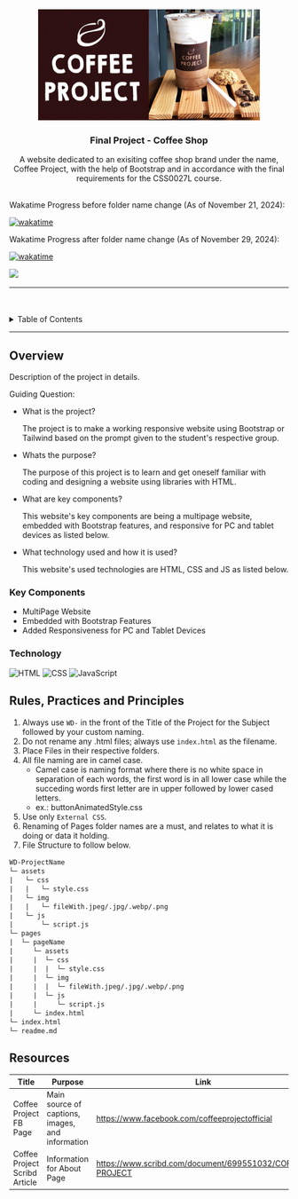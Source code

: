 <a name="readme-top">

<br/>

<br />
<div align="center">
  <a href="https://github.com/DS-runaway/">
  <!-- TODO: If you want to add logo or banner you can add it here -->
    <img src="./assets/img/coffeeprojectmain.png" width="400" height="200">
  </a>
<!-- TODO: Change Title to the name of the title of your Project -->
  <h3 align="center">Final Project - Coffee Shop </h3>
</div>
<!-- TODO: Make a short description -->
<div align="center">
  A website dedicated to an exisiting coffee shop brand under the name, Coffee Project, with the help of Bootstrap and in accordance with the final requirements for the CSS0027L course.
</div>

<br />

Wakatime Progress before folder name change (As of November 21, 2024):

[![wakatime](https://wakatime.com/badge/user/8212635a-c5cf-42a7-911f-f344a63e7019/project/38471584-38eb-4062-8db4-b9aea69beca3.svg)](https://wakatime.com/badge/user/8212635a-c5cf-42a7-911f-f344a63e7019/project/dbfcf697-7f58-4ff3-b9ff-4fc44ce59a19)

Wakatime Progress after folder name change (As of November 29, 2024):

[![wakatime](https://wakatime.com/badge/user/8212635a-c5cf-42a7-911f-f344a63e7019/project/38471584-38eb-4062-8db4-b9aea69beca3.svg)](https://wakatime.com/badge/user/8212635a-c5cf-42a7-911f-f344a63e7019/project/38471584-38eb-4062-8db4-b9aea69beca3)

<!-- TODO: Change the zyx-0314 into your github username  -->
<!-- TODO: Change the WD-Template-Project into the same name of your folder -->
![](https://visit-counter.vercel.app/counter.png?page=DS-runaway/WD-FinalProjectCoffeeShop-DelosSantos)

---

<br />
<br />

<!-- TODO: If you want to add more layers for your readme -->
<details>
  <summary>Table of Contents</summary>
  <ol>
    <li>
      <a href="#overview">Overview</a>
      <ol>
        <li>
          <a href="#key-components">Key Components</a>
        </li>
        <li>
          <a href="#technology">Technology</a>
        </li>
      </ol>
    </li>
    <li>
      <a href="#rule,-practices-and-principles">Rules, Practices and Principles</a>
    </li>
    <li>
      <a href="#resources">Resources</a>
    </li>
  </ol>
</details>

---

## Overview

<!-- TODO: To be changed -->
<!-- The following are just sample -->
Description of the project in details.

Guiding Question:
- What is the project?
    <p>The project is to make a working responsive website using Bootstrap or Tailwind based on the prompt given to the student's respective group.</p>
- Whats the purpose?
    <p>The purpose of this project is to learn and get oneself familiar with coding and designing a website using libraries with HTML.</p>
- What are key components?
    <p>This website's key components are being a multipage website, embedded with Bootstrap features, and responsive for PC and tablet devices as listed below.</p>
- What technology used and how it is used?
    <p>This website's used technologies are HTML, CSS and JS as listed below.</p>

### Key Components
<!-- TODO: List of Key Components -->
<!-- The following are just sample -->
- MultiPage Website
- Embedded with Bootstrap Features
- Added Responsiveness for PC and Tablet Devices

### Technology
<!-- TODO: List of Technology Used -->
![HTML](https://img.shields.io/badge/HTML-E34F26?style=for-the-badge&logo=html5&logoColor=white)
![CSS](https://img.shields.io/badge/CSS-1572B6?style=for-the-badge&logo=css3&logoColor=white)
![JavaScript](https://img.shields.io/badge/JavaScript-F7DF1E?style=for-the-badge&logo=javascript&logoColor=white)

## Rules, Practices and Principles
1. Always use `WD-` in the front of the Title of the Project for the Subject followed by your custom naming.
2. Do not rename any .html files; always use `index.html` as the filename.
3. Place Files in their respective folders.
4. All file naming are in camel case.
   - Camel case is naming format where there is no white space in separation of each words, the first word is in all lower case while the succeding words first letter are in upper followed by lower cased letters.
   - ex.: buttonAnimatedStyle.css
5. Use only `External CSS`.
6. Renaming of Pages folder names are a must, and relates to what it is doing or data it holding.
7. File Structure to follow below.

```
WD-ProjectName
└─ assets
|   └─ css
|   |   └─ style.css
|   └─ img
|   |   └─ fileWith.jpeg/.jpg/.webp/.png
|   └─ js
|       └─ script.js
└─ pages
|  └─ pageName
|     └─ assets
|     |  └─ css
|     |  |  └─ style.css
|     |  └─ img
|     |  |  └─ fileWith.jpeg/.jpg/.webp/.png
|     |  └─ js
|     |     └─ script.js
|     └─ index.html
└─ index.html
└─ readme.md
```

## Resources

<!-- TODO: Add References -->
| Title | Purpose | Link |
|-|-|-|
| Coffee Project FB Page | Main source of captions, images, and information | https://www.facebook.com/coffeeprojectofficial |
| Coffee Project Scribd Article | Information for About Page | https://www.scribd.com/document/699551032/COFFEE-PROJECT |
